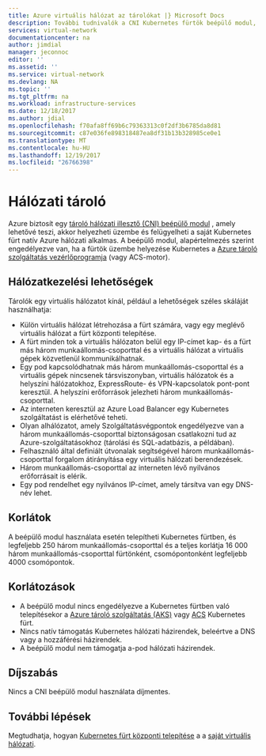 ```yaml
---
title: Azure virtuális hálózat az tárolókat |} Microsoft Docs
description: További tudnivalók a CNI Kubernetes fürtök beépülő modul, amely lehetővé teszi a tárolók kommunikál egymással és más erőforrások, a virtuális hálózat.
services: virtual-network
documentationcenter: na
author: jimdial
manager: jeconnoc
editor: ''
ms.assetid: ''
ms.service: virtual-network
ms.devlang: NA
ms.topic: ''
ms.tgt_pltfrm: na
ms.workload: infrastructure-services
ms.date: 12/18/2017
ms.author: jdial
ms.openlocfilehash: f70afa8ff69b6c79363313c0f2df3b6785da8d81
ms.sourcegitcommit: c87e036fe898318487ea8df31b13b328985ce0e1
ms.translationtype: MT
ms.contentlocale: hu-HU
ms.lasthandoff: 12/19/2017
ms.locfileid: "26766398"
---
```

# <a name="container-networking"></a>Hálózati tároló

Azure biztosít egy [tároló hálózati illesztő (CNI) beépülő modul](https://github.com/Azure/azure-container-networking/blob/master/docs/cni.md) , amely lehetővé teszi, akkor helyezheti üzembe és felügyelheti a saját Kubernetes fürt natív Azure hálózati alkalmas. A beépülő modul, alapértelmezés szerint engedélyezve van, ha a fürtök üzembe helyezése Kubernetes a [Azure tároló szolgáltatás vezérlőprogramja](https://github.com/Azure/acs-engine) (vagy ACS-motor).

## <a name="networking-capabilities"></a>Hálózatkezelési lehetőségek

Tárolók egy virtuális hálózatot kínál, például a lehetőségek széles skáláját használhatja:
-   Külön virtuális hálózat létrehozása a fürt számára, vagy egy meglévő virtuális hálózat a fürt központi telepítése. 
-   A fürt minden tok a virtuális hálózaton belül egy IP-címet kap- és a fürt más három munkaállomás-csoporttal és a virtuális hálózat a virtuális gépek közvetlenül kommunikálhatnak. 
-   Egy pod kapcsolódhatnak más három munkaállomás-csoporttal és a virtuális gépek nincsenek társviszonyban, virtuális hálózatok és a helyszíni hálózatokhoz, ExpressRoute- és VPN-kapcsolatok pont-pont keresztül. A helyszíni erőforrások jelezheti három munkaállomás-csoporttal. 
-   Az interneten keresztül az Azure Load Balancer egy Kubernetes szolgáltatást is elérhetővé teheti.  
-   Olyan alhálózatot, amely Szolgáltatásvégpontok engedélyezve van a három munkaállomás-csoporttal biztonságosan csatlakozni tud az Azure-szolgáltatásokhoz (tárolási és SQL-adatbázis, a példában).
-   Felhasználó által definiált útvonalak segítségével három munkaállomás-csoporttal forgalom átirányítása egy virtuális hálózati berendezések. 
-   Három munkaállomás-csoporttal az interneten lévő nyilvános erőforrásait is elérik.
-   Egy pod rendelhet egy nyilvános IP-címet, amely társítva van egy DNS-név lehet.
 
## <a name="limits"></a>Korlátok
A beépülő modul használata esetén telepítheti Kubernetes fürtben, és legfeljebb 250 három munkaállomás-csoporttal és a teljes korlátja 16 000 három munkaállomás-csoporttal fürtönként, csomópontonként legfeljebb 4000 csomópontok.

## <a name="constraints"></a>Korlátozások
- A beépülő modul nincs engedélyezve a Kubernetes fürtben való telepítésekor a [Azure tároló szolgáltatás (AKS)](../aks/intro-kubernetes.md?toc=%2fazure%2fvirtual-network%2ftoc.json) vagy [ACS](../container-service/kubernetes/container-service-intro-kubernetes.md?toc=%2fazure%2fvirtual-network%2ftoc.json) Kubernetes fürt.
- Nincs natív támogatás Kubernetes hálózati házirendek, beleértve a DNS vagy a hozzáférési házirendek.
- A beépülő modul nem támogatja a-pod hálózati házirendek.

## <a name="pricing"></a>Díjszabás
Nincs a CNI beépülő modul használata díjmentes.

## <a name="next-steps"></a>További lépések

Megtudhatja, hogyan [Kubernetes fürt központi telepítése](https://github.com/Azure/acs-engine/blob/master/docs/kubernetes/deploy.md) a a [saját virtuális hálózati](https://github.com/Azure/acs-engine/blob/master/docs/kubernetes/features.md#using-azure-integrated-networking-cni).
